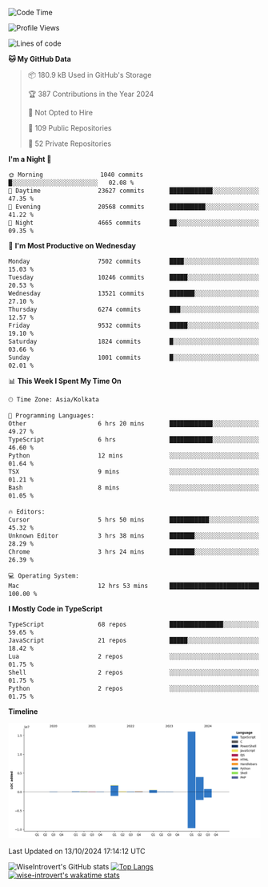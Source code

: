 <!--START_SECTION:waka-->
![Code Time](http://img.shields.io/badge/Code%20Time-1%2C659%20hrs%2030%20mins-blue)

![Profile Views](http://img.shields.io/badge/Profile%20Views-4-blue)

![Lines of code](https://img.shields.io/badge/From%20Hello%20World%20I%27ve%20Written-23.6%20million%20lines%20of%20code-blue)

**🐱 My GitHub Data** 

> 📦 180.9 kB Used in GitHub's Storage 
 > 
> 🏆 387 Contributions in the Year 2024
 > 
> 🚫 Not Opted to Hire
 > 
> 📜 109 Public Repositories 
 > 
> 🔑 52 Private Repositories 
 > 
**I'm a Night 🦉** 

```text
🌞 Morning                1040 commits        █░░░░░░░░░░░░░░░░░░░░░░░░   02.08 % 
🌆 Daytime                23627 commits       ████████████░░░░░░░░░░░░░   47.35 % 
🌃 Evening                20568 commits       ██████████░░░░░░░░░░░░░░░   41.22 % 
🌙 Night                  4665 commits        ██░░░░░░░░░░░░░░░░░░░░░░░   09.35 % 
```
📅 **I'm Most Productive on Wednesday** 

```text
Monday                   7502 commits        ████░░░░░░░░░░░░░░░░░░░░░   15.03 % 
Tuesday                  10246 commits       █████░░░░░░░░░░░░░░░░░░░░   20.53 % 
Wednesday                13521 commits       ███████░░░░░░░░░░░░░░░░░░   27.10 % 
Thursday                 6274 commits        ███░░░░░░░░░░░░░░░░░░░░░░   12.57 % 
Friday                   9532 commits        █████░░░░░░░░░░░░░░░░░░░░   19.10 % 
Saturday                 1824 commits        █░░░░░░░░░░░░░░░░░░░░░░░░   03.66 % 
Sunday                   1001 commits        █░░░░░░░░░░░░░░░░░░░░░░░░   02.01 % 
```


📊 **This Week I Spent My Time On** 

```text
🕑︎ Time Zone: Asia/Kolkata

💬 Programming Languages: 
Other                    6 hrs 20 mins       ████████████░░░░░░░░░░░░░   49.27 % 
TypeScript               6 hrs               ████████████░░░░░░░░░░░░░   46.60 % 
Python                   12 mins             ░░░░░░░░░░░░░░░░░░░░░░░░░   01.64 % 
TSX                      9 mins              ░░░░░░░░░░░░░░░░░░░░░░░░░   01.21 % 
Bash                     8 mins              ░░░░░░░░░░░░░░░░░░░░░░░░░   01.05 % 

🔥 Editors: 
Cursor                   5 hrs 50 mins       ███████████░░░░░░░░░░░░░░   45.32 % 
Unknown Editor           3 hrs 38 mins       ███████░░░░░░░░░░░░░░░░░░   28.29 % 
Chrome                   3 hrs 24 mins       ███████░░░░░░░░░░░░░░░░░░   26.39 % 

💻 Operating System: 
Mac                      12 hrs 53 mins      █████████████████████████   100.00 % 
```

**I Mostly Code in TypeScript** 

```text
TypeScript               68 repos            ███████████████░░░░░░░░░░   59.65 % 
JavaScript               21 repos            █████░░░░░░░░░░░░░░░░░░░░   18.42 % 
Lua                      2 repos             ░░░░░░░░░░░░░░░░░░░░░░░░░   01.75 % 
Shell                    2 repos             ░░░░░░░░░░░░░░░░░░░░░░░░░   01.75 % 
Python                   2 repos             ░░░░░░░░░░░░░░░░░░░░░░░░░   01.75 % 
```



**Timeline**

![Lines of Code chart](https://raw.githubusercontent.com/wise-introvert/wise-introvert/master/assets/bar_graph.png)


 Last Updated on 13/10/2024 17:14:12 UTC
<!--END_SECTION:waka-->

![WiseIntrovert's GitHub stats](https://github-readme-stats.vercel.app/api?username=wise-introvert&count_private=true&show_icons=true)
[![Top Langs](https://github-readme-stats.vercel.app/api/top-langs/?username=wise-introvert&langs_count=10)](https://github.com/anuraghazra/github-readme-stats)
[![wise-introvert's wakatime stats](https://github-readme-stats.vercel.app/api/wakatime?username=wiseintrovert)](https://github.com/anuraghazra/github-readme-stats)
